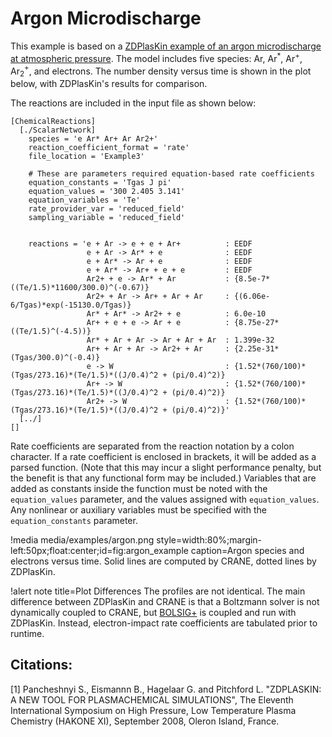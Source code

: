 # Argon Microdischarge

This example is based on a [ZDPlasKin example of an argon microdischarge at atmospheric pressure](http://www.zdplaskin.laplace.univ-tlse.fr/index.html@p=310.html). The model includes five species: Ar, Ar$^*$, Ar$^+$, Ar$_2^+$, and electrons. The number density versus time is shown in the plot below, with ZDPlasKin's results for comparison.

The reactions are included in the input file as shown below:

```
[ChemicalReactions]
  [./ScalarNetwork]
    species = 'e Ar* Ar+ Ar Ar2+'
    reaction_coefficient_format = 'rate'
    file_location = 'Example3'

    # These are parameters required equation-based rate coefficients
    equation_constants = 'Tgas J pi'
    equation_values = '300 2.405 3.141'
    equation_variables = 'Te'
    rate_provider_var = 'reduced_field'
    sampling_variable = 'reduced_field'


    reactions = 'e + Ar -> e + e + Ar+          : EEDF
                 e + Ar -> Ar* + e              : EEDF
                 e + Ar* -> Ar + e              : EEDF
                 e + Ar* -> Ar+ + e + e         : EEDF
                 Ar2+ + e -> Ar* + Ar           : {8.5e-7*((Te/1.5)*11600/300.0)^(-0.67)}
                 Ar2+ + Ar -> Ar+ + Ar + Ar     : {(6.06e-6/Tgas)*exp(-15130.0/Tgas)}
                 Ar* + Ar* -> Ar2+ + e          : 6.0e-10
                 Ar+ + e + e -> Ar + e          : {8.75e-27*((Te/1.5)^(-4.5))}
                 Ar* + Ar + Ar -> Ar + Ar + Ar  : 1.399e-32
                 Ar+ + Ar + Ar -> Ar2+ + Ar     : {2.25e-31*(Tgas/300.0)^(-0.4)}
                 e -> W                         : {1.52*(760/100)*(Tgas/273.16)*(Te/1.5)*((J/0.4)^2 + (pi/0.4)^2)}
                 Ar+ -> W                       : {1.52*(760/100)*(Tgas/273.16)*(Te/1.5)*((J/0.4)^2 + (pi/0.4)^2)}
                 Ar2+ -> W                      : {1.52*(760/100)*(Tgas/273.16)*(Te/1.5)*((J/0.4)^2 + (pi/0.4)^2)}'
  [../]
[]
```

Rate coefficients are separated from the reaction notation by a colon character. If a rate coefficient is enclosed in brackets, it will be added as a parsed function. (Note that this may incur a slight performance penalty, but the benefit is that any functional form may be included.) Variables that are added as constants inside the function must be noted with the `equation_values` parameter, and the values assigned with `equation_values`. Any nonlinear or auxiliary variables must be specified with the `equation_constants` parameter.

!media media/examples/argon.png style=width:80%;margin-left:50px;float:center;id=fig:argon_example caption=Argon species and electrons versus time. Solid lines are computed by CRANE, dotted lines by ZDPlasKin.

!alert note title=Plot Differences
The profiles are not identical. The main difference between ZDPlasKin and CRANE is that a Boltzmann solver is not dynamically coupled to CRANE, but [BOLSIG+](http://www.bolsig.laplace.univ-tlse.fr/) is coupled and run with ZDPlasKin. Instead, electron-impact rate coefficients are tabulated prior to runtime.  



## Citations:

[1] Pancheshnyi S., Eismannn B., Hagelaar G. and Pitchford L. "ZDPLASKIN: A NEW TOOL FOR PLASMACHEMICAL SIMULATIONS", The Eleventh International Symposium on High Pressure, Low Temperature Plasma Chemistry (HAKONE XI), September 2008, Oleron Island, France.
